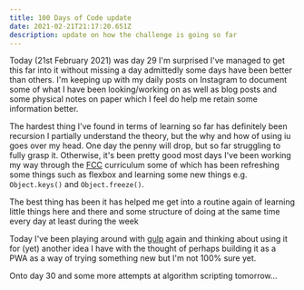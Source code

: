 ```yaml
---
title: 100 Days of Code update
date: 2021-02-21T21:17:20.651Z
description: update on how the challenge is going so far
---
```

Today (21st February 2021) was day 29 I'm surprised I've managed to get this far into it without missing a day admittedly some days have been better than others. I'm keeping up with my daily posts on Instagram to document some of what I have been looking/working on as well as blog posts and some physical notes on paper which I feel do help me retain some information better.

The hardest thing I've found in terms of learning so far has definitely been recursion I partially understand the theory, but the why and how of using iu goes over my head. One day the penny will drop, but so far struggling to fully grasp it. Otherwise, it's been pretty good most days I've been working my way through the [FCC](https://www.freecodecamp.org/) curriculum some of which has been refreshing some things such as flexbox and learning some new things e.g. `Object.keys()` and `Object.freeze()`. 

The best thing has been it has helped me get into a routine again of learning little things here and there and some structure of doing at the same time every day at least during the week

Today I've been playing around with [gulp](https://gulpjs.com/) again and thinking about using it for (yet) another idea I have with the thought of perhaps building it as a PWA as a way of trying something new but I'm not 100% sure yet.

Onto day 30 and some more attempts at algorithm scripting tomorrow...


